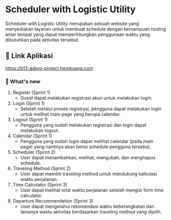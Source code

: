 # Scheduler with Logistic Utility

Scheduler with Logistic Utility merupakan sebuah website yang menyediakan layanan untuk membuat schedule dengan kemampuan routing antar tempat
yang dapat memperhitungkan penggunaan waktu yang dibutuhkan pada aktivitas tersebut.

## 🐾 Link Aplikasi
https://b13-adpro-project.herokuapp.com

### 🎨 What's new
1. Register (Sprint 1)
   - Guest dapat melakukan registrasi akun untuk melakukan login.
2. Login (Sprint 1)
   - Setelah melalui proses registrasi, pengguna dapat melakukan login untuk melihat main page yang berupa calendar.
3. Logout (Sprint 1)
   - Pengguna yang sudah melakukan registrasi dan login dapat melakukan logout.
4. Calendar (Sprint 1)
   - Pengguna yang sudah login dapat melihat calendar (pada main page) yang nantinya akan berisi schedule pengguna tersebut.
5. Scheduler (Sprint 2)
   - User dapat menambahkan, melihat, mengubah, dan menghapus schedule.
6. Traveling Method (Sprint 2)
   - User dapat memilih traveling method untuk mendukung kalkulasi waktu perjalanan.
7. Time Calculator (Sprint 3)
   - User dapat melihat total waktu perjalanan setelah mengisi form time calculator.
8. Departure Recommendation (Sprint 3)
   - User dapat mengetahui rekomendasi waktu keberangkatan dan lamanya waktu aktivitas berdasarkan traveling method yang dipilih.
